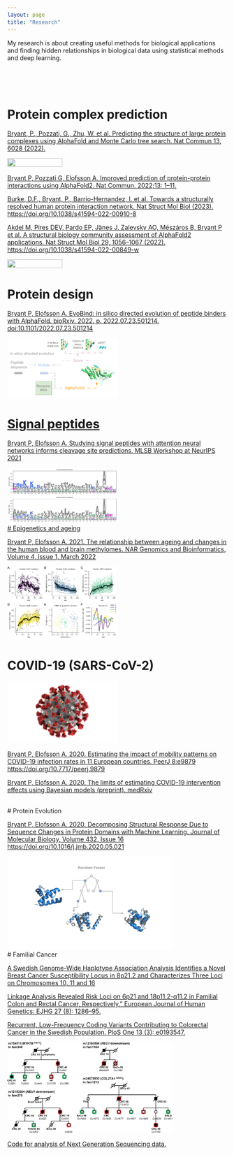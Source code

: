 ```yaml
---
layout: page
title: "Research"
---
```


My research is about creating useful methods for biological applications and finding hidden relationships in biological data using statistical methods and deep learning.

<br>

<br>



<br>

# Protein complex prediction

<a href="https://www.nature.com/articles/s41467-022-33729-4"> Bryant, P., Pozzati, G., Zhu, W. et al. Predicting the structure of large protein complexes using AlphaFold and Monte Carlo tree search. Nat Commun 13, 6028 (2022).

<img src="./assets/1IWA.gif" width="50%" height="50%"  />

<a href="https://www.nature.com/articles/s41467-022-28865-w"> Bryant P, Pozzati G, Elofsson A. Improved prediction of protein-protein interactions using AlphaFold2. Nat Commun. 2022;13: 1–11.

<a href="https://www.nature.com/articles/s41594-022-00910-8 "> Burke, D.F., Bryant, P., Barrio-Hernandez, I. et al. Towards a structurally resolved human protein interaction network. Nat Struct Mol Biol (2023). https://doi.org/10.1038/s41594-022-00910-8

<a href="https://www.nature.com/articles/s41594-022-00849-w"> Akdel M, Pires DEV, Pardo EP, Jänes J, Zalevsky AO, Mészáros B, Bryant P et al. A structural biology community assessment of AlphaFold2 applications. Nat Struct Mol Biol 29, 1056–1067 (2022). https://doi.org/10.1038/s41594-022-00849-w

<img src="./assets/trna.gif" width="50%" height="50%"  />

<br>

# Protein design


<a href="https://www.biorxiv.org/content/10.1101/2022.07.23.501214v1.full.pdf"> Bryant P, Elofsson A. EvoBind: in silico directed evolution of peptide binders with AlphaFold. bioRxiv. 2022. p. 2022.07.23.501214. doi:10.1101/2022.07.23.501214

<img src="./assets/EvoBind.png" width="50%" height="50%"  />

<br>

# Signal peptides

<a href="https://www.mlsb.io/papers_2021/MLSB2021_Studying_signal_peptides_with.pdf"> Bryant P, Elofsson A. Studying signal peptides with attention neural networks informs cleavage site predictions. MLSB Workshop at NeurIPS 2021


<img src="./assets/SP.png" width="50%" height="50%"  />

<br>
# Epigenetics and ageing


<a href="https://academic.oup.com/nargab/article/4/1/lqac001/6520111?login=true">Bryant P, Elofsson A. 2021. The relationship between ageing and changes in the human blood and brain methylomes. NAR Genomics and Bioinformatics, Volume 4, Issue 1, March 2022 </a>


<img src="./assets/cerebellum_methylation.png" width="50%" height="50%"  />

<br>

# COVID-19 (SARS-CoV-2)
<img src="./assets/Coronavirus-CDC.jpg" width="50%" height="50%" />

<a href="https://peerj.com/articles/9879/">Bryant P, Elofsson A. 2020. Estimating the impact of mobility patterns on COVID-19 infection rates in 11 European countries. PeerJ 8:e9879 https://doi.org/10.7717/peerj.9879</a>

<a href="https://www.medrxiv.org/content/10.1101/2020.08.14.20175240v1.full.pdf+html">Bryant P, Elofsson A. 2020. The limits of estimating COVID-19 intervention effects using Bayesian models (preprint). medRxiv</a>

<br>
# Protein Evolution

<a href="https://www.sciencedirect.com/science/article/pii/S0022283620303703?via%3Dihub">Bryant P, Elofsson A. 2020. Decomposing Structural Response Due to Sequence Changes in Protein Domains with Machine Learning. Journal of Molecular Biology, Volume 432, Issue 16 https://doi.org/10.1016/j.jmb.2020.05.021 </a>

<img src="./assets/GraphicalAbstract.svg" width="75%" height="75%" />

<br>
# Familial Cancer

[A Swedish Genome-Wide Haplotype Association Analysis Identifies a Novel Breast Cancer Susceptibility Locus in 8p21.2 and Characterizes Three Loci on Chromosomes 10, 11 and 16]

[Linkage Analysis Revealed Risk Loci on 6p21 and 18p11.2-q11.2 in Familial Colon and Rectal Cancer, Respectively.” European Journal of Human Genetics: EJHG 27 (8): 1286–95.]

[Recurrent, Low-Frequency Coding Variants Contributing to Colorectal Cancer in the Swedish Population. PloS One 13 (3): e0193547.]


<img src="./assets/fam_tree.png" width="75%" height="75%" />

[Code for analysis of Next Generation Sequencing data.]



[Code for analysis of Next Generation Sequencing data.]:https://github.com/patrickbryant1/CMM

[A Swedish Genome-Wide Haplotype Association Analysis Identifies a Novel Breast Cancer Susceptibility Locus in 8p21.2 and Characterizes Three Loci on Chromosomes 10, 11 and 16]:https://www.mdpi.com/2072-6694/14/5/1206

[Linkage Analysis Revealed Risk Loci on 6p21 and 18p11.2-q11.2 in Familial Colon and Rectal Cancer, Respectively.” European Journal of Human Genetics: EJHG 27 (8): 1286–95.]:https://www.nature.com/articles/s41431-019-0388-3

[Recurrent, Low-Frequency Coding Variants Contributing to Colorectal Cancer in the Swedish Population. PloS One 13 (3): e0193547.]:https://journals.plos.org/plosone/article?id=10.1371/journal.pone.0193547
